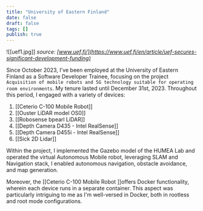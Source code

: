 ```yaml
---
title: "University of Eastern Finland"
date: false
draft: false
tags: []
publish: true
---
```


![[uef1.jpg]]
                            *source:  [www.uef.fi/](https://www.uef.fi/en/article/uef-secures-significant-development-funding)*



Since October 2023, I've been employed at the University of Eastern Finland as a Software Developer Trainee, focusing on the project ``Acquisition of mobile robots and 5G technology suitable for operating room environments``. My tenure lasted until December 31st, 2023. Throughout this period, I engaged with a variety of devices:

1. [[Ceterio C-100 Mobile Robot]]
2. [[Ouster LiDAR model OS0]]
3. [[Robosense bpearl LiDAR]]
4. [[Depth Camera D435 - Intel RealSense]]
5. [[Depth Camera D455i - Intel RealSense]]
6. [[Sick 2D Lidar]]

Within the project, I implemented the Gazebo model of the HUMEA Lab and operated the virtual Autonomous Mobile robot, leveraging SLAM and Navigation stack, I enabled autonomous navigation, obstacle avoidance, and map generation.

Moreover, the [[Ceterio C-100 Mobile Robot ]]offers Docker functionality, wherein each device runs in a separate container. This aspect was particularly intriguing to me as I'm well-versed in Docker, both in rootless and root mode configurations.